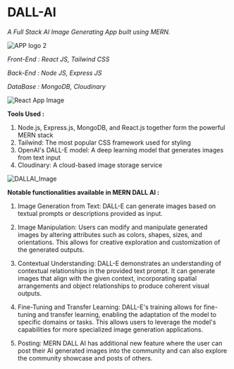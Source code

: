 # DALL-AI

*A Full Stack AI Image Generating App built using MERN.*

![APP logo 2](https://github.com/2149-SRUTHI-S/MERN_DALL_AI/assets/129876043/00fa6cb1-13de-4518-b5ff-ada058100e86)





*Front-End : React JS, Tailwind CSS*

*Back-End : Node JS, Express JS*

*DataBase : MongoDB, Cloudinary*


![React App Image](https://github.com/2149-SRUTHI-S/MERN_DALL_AI/assets/129876043/49d14799-bcf4-4ec1-a060-7a3d71fb512b)


**Tools Used :**

1. Node.js, Express.js, MongoDB, and React.js together form the powerful MERN stack
2. Tailwind: The most popular CSS framework used for styling
3. OpenAI's DALL-E model: A deep learning model that generates images from text input
4. Cloudinary: A cloud-based image storage service


![DALLAI_Image](https://github.com/Swetha5021/DALL-AI/assets/110710815/307db974-5a61-45cd-bcdb-81e6416e662e)



**Notable functionalities available in MERN DALL AI :**

1.	Image Generation from Text: DALL-E can generate images based on textual prompts or descriptions provided as input.
   
2.	Image Manipulation: Users can modify and manipulate generated images by altering attributes such as colors, shapes, sizes, and orientations. This allows for creative exploration and customization of the generated outputs.
   
3.	Contextual Understanding: DALL-E demonstrates an understanding of contextual relationships in the provided text prompt. It can generate images that align with the given context, incorporating spatial arrangements and object relationships to produce coherent visual outputs.
   
4.	Fine-Tuning and Transfer Learning: DALL-E's training allows for fine-tuning and transfer learning, enabling the adaptation of the model to specific domains or tasks. This allows users to leverage the model's capabilities for more specialized image generation applications.
   
5.	Posting: MERN DALL AI has additional new feature where the user can post their AI generated images into the community and can also explore the community showcase and posts of others.
